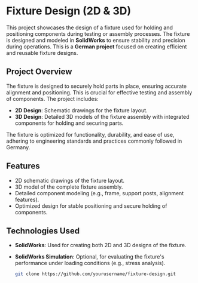 # Fixture Design (2D & 3D)

This project showcases the design of a fixture used for holding and positioning components during testing or assembly processes. The fixture is designed and modeled in **SolidWorks** to ensure stability and precision during operations. This is a **German project** focused on creating efficient and reusable fixture designs.

## Project Overview

The fixture is designed to securely hold parts in place, ensuring accurate alignment and positioning. This is crucial for effective testing and assembly of components. The project includes:

- **2D Design**: Schematic drawings for the fixture layout.
- **3D Design**: Detailed 3D models of the fixture assembly with integrated components for holding and securing parts.

The fixture is optimized for functionality, durability, and ease of use, adhering to engineering standards and practices commonly followed in Germany.

## Features

- 2D schematic drawings of the fixture layout.
- 3D model of the complete fixture assembly.
- Detailed component modeling (e.g., frame, support posts, alignment features).
- Optimized design for stable positioning and secure holding of components.

## Technologies Used

- **SolidWorks**: Used for creating both 2D and 3D designs of the fixture.
- **SolidWorks Simulation**: Optional, for evaluating the fixture's performance under loading conditions (e.g., stress analysis).

   ```bash
   git clone https://github.com/yourusername/fixture-design.git
